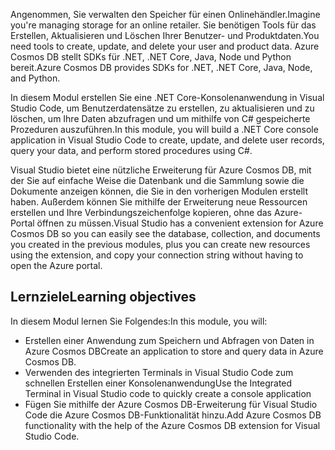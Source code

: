 <span data-ttu-id="17dec-101">Angenommen, Sie verwalten den Speicher für einen Onlinehändler.</span><span class="sxs-lookup"><span data-stu-id="17dec-101">Imagine you're managing storage for an online retailer.</span></span> <span data-ttu-id="17dec-102">Sie benötigen Tools für das Erstellen, Aktualisieren und Löschen Ihrer Benutzer- und Produktdaten.</span><span class="sxs-lookup"><span data-stu-id="17dec-102">You need tools to create, update, and delete your user and product data.</span></span> <span data-ttu-id="17dec-103">Azure Cosmos DB stellt SDKs für .NET, .NET Core, Java, Node und Python bereit.</span><span class="sxs-lookup"><span data-stu-id="17dec-103">Azure Cosmos DB provides SDKs for .NET, .NET Core, Java, Node, and Python.</span></span>

<span data-ttu-id="17dec-104">In diesem Modul erstellen Sie eine .NET Core-Konsolenanwendung in Visual Studio Code, um Benutzerdatensätze zu erstellen, zu aktualisieren und zu löschen, um Ihre Daten abzufragen und um mithilfe von C# gespeicherte Prozeduren auszuführen.</span><span class="sxs-lookup"><span data-stu-id="17dec-104">In this module, you will build a .NET Core console application in Visual Studio Code to create, update, and delete user records, query your data, and perform stored procedures using C#.</span></span>

<span data-ttu-id="17dec-105">Visual Studio bietet eine nützliche Erweiterung für Azure Cosmos DB, mit der Sie auf einfache Weise die Datenbank und die Sammlung sowie die Dokumente anzeigen können, die Sie in den vorherigen Modulen erstellt haben. Außerdem können Sie mithilfe der Erweiterung neue Ressourcen erstellen und Ihre Verbindungszeichenfolge kopieren, ohne das Azure-Portal öffnen zu müssen.</span><span class="sxs-lookup"><span data-stu-id="17dec-105">Visual Studio has a convenient extension for Azure Cosmos DB so you can easily see the database, collection, and documents you created in the previous modules, plus you can create new resources using the extension, and copy your connection string without having to open the Azure portal.</span></span>

## <a name="learning-objectives"></a><span data-ttu-id="17dec-106">Lernziele</span><span class="sxs-lookup"><span data-stu-id="17dec-106">Learning objectives</span></span>

<span data-ttu-id="17dec-107">In diesem Modul lernen Sie Folgendes:</span><span class="sxs-lookup"><span data-stu-id="17dec-107">In this module, you will:</span></span>  

- <span data-ttu-id="17dec-108">Erstellen einer Anwendung zum Speichern und Abfragen von Daten in Azure Cosmos DB</span><span class="sxs-lookup"><span data-stu-id="17dec-108">Create an application to store and query data in Azure Cosmos DB.</span></span>
- <span data-ttu-id="17dec-109">Verwenden des integrierten Terminals in Visual Studio Code zum schnellen Erstellen einer Konsolenanwendung</span><span class="sxs-lookup"><span data-stu-id="17dec-109">Use the Integrated Terminal in Visual Studio code to quickly create a console application</span></span>
- <span data-ttu-id="17dec-110">Fügen Sie mithilfe der Azure Cosmos DB-Erweiterung für Visual Studio Code die Azure Cosmos DB-Funktionalität hinzu.</span><span class="sxs-lookup"><span data-stu-id="17dec-110">Add Azure Cosmos DB functionality with the help of the Azure Cosmos DB extension for Visual Studio Code.</span></span>